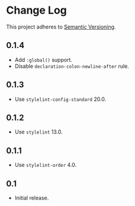 # Change Log
This project adheres to [Semantic Versioning](http://semver.org/).

## 0.1.4
* Add `:global()` support.
* Disable `declaration-colon-newline-after` rule.

## 0.1.3
* Use `stylelint-config-standard` 20.0.

## 0.1.2
* Use `stylelint` 13.0.

## 0.1.1
* Use `stylelint-order` 4.0.

## 0.1
* Initial release.
